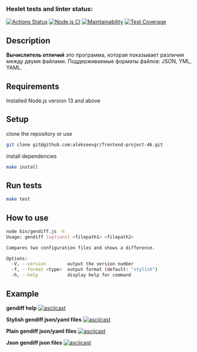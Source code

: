 ### Hexlet tests and linter status:
[![Actions Status](https://github.com/alekseevgr/frontend-project-46/workflows/hexlet-check/badge.svg)](https://github.com/alekseevgr/frontend-project-46/actions)
[![Node.js CI](https://github.com/alekseevgr/frontend-project-46/actions/workflows/node.js.yml/badge.svg)](https://github.com/alekseevgr/frontend-project-46/actions/workflows/node.js.yml)
[![Maintainability](https://api.codeclimate.com/v1/badges/360efcf317da4cc44f03/maintainability)](https://codeclimate.com/github/alekseevgr/frontend-project-46/maintainability)
[![Test Coverage](https://api.codeclimate.com/v1/badges/360efcf317da4cc44f03/test_coverage)](https://codeclimate.com/github/alekseevgr/frontend-project-46/test_coverage)

## Description

**Вычислитель отличий** это программа, которая показывает различия между двумя файлами. Поддерживаемые форматы файлов: JSON, YML, YAML.

## Requirements

Installed Node.js version 13 and above

## Setup

clone the repository or use 
 ```bash
 git clone git@github.com:alekseevgr/frontend-project-46.git
 ```
 install dependencies
 ```bash
 make install
 ```

## Run tests

```bash
make test
```

## How to use

```bash
node bin/gendiff.js -h
Usage: gendiff [options] <filepath1> <filepath2>

Compares two configuration files and shows a difference.

Options:
  -V, --version        output the version number
  -f, --format <type>  output format (default: "stylish")
  -h, --help           display help for command
```

## Example

**gendiff help**
[![asciicast](https://asciinema.org/a/XM0u4xnNzoOUn3yweboyK1iv8.svg)](https://asciinema.org/a/XM0u4xnNzoOUn3yweboyK1iv8)

**Stylish gendiff json/yaml files**
[![asciicast](https://asciinema.org/a/qcWmYo0Se8xLD0PMh60Tjowea.svg)](https://asciinema.org/a/qcWmYo0Se8xLD0PMh60Tjowea)

**Plain gendiff json/yaml files**
[![asciicast](https://asciinema.org/a/KGUEkwLxz7XD6WMINMeYSxQzg.svg)](https://asciinema.org/a/KGUEkwLxz7XD6WMINMeYSxQzg)

**Json gendiff json files**
[![asciicast](https://asciinema.org/a/KE1vTJ9bWDR6BPI9ivfMO59j6.svg)](https://asciinema.org/a/KE1vTJ9bWDR6BPI9ivfMO59j6)